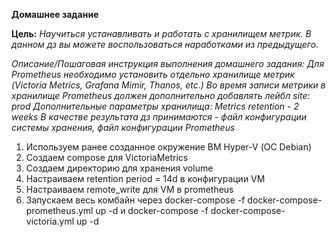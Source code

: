 **Домашнее задание**

**Цель:**
*Научиться устанавливать и работать с хранилищем метрик.
В данном дз вы можете воспользоваться наработками из предыдущего.*


*Описание/Пошаговая инструкция выполнения домашнего задания:
Для Prometheus необходимо установить отдельно хранилище метрик (Victoria Metrics, Grafana Mimir, Thanos, etc.)
Во время записи метрики в хранилище Prometheus должен дополнительно добавлять лейбл site: prod
Дополнительные параметры хранилища:
Metrics retention - 2 weeks
В качестве результата дз принимаются - файл конфигурации системы хранения, файл конфигурации Prometheus*

1. Используем ранее созданное окружение ВМ Hyper-V (ОС Debian)
2. Создаем compose для VictoriaMetrics
3. Создаем директорию для хранения volume
4. Настраиваем retention period = 14d в конфигурации VM
5. Настраиваем remote_write для VM в prometheus
6. Запускаем весь комбайн через docker-compose -f docker-compose-prometheus.yml up -d и docker-compose -f docker-compose-victoria.yml up -d
